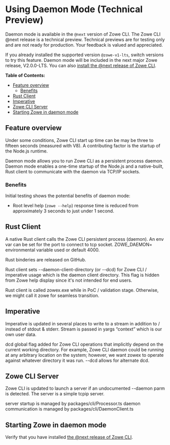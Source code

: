 # Using Daemon Mode (Technical Preview) <!-- omit in toc -->

<Badge text="Technical Preview"/> Daemon mode is available in the `@next` version of Zowe CLI. The Zowe CLI @next release is a technical preview. Technical previews are for testing only and are not ready for production. Your feedback is valued and appreciated.

If you already installed the supported version `@zowe-v1-lts`, switch versions to try this feature. Daemon mode will be included in the next major Zowe release, V2.0.0-LTS. You can also [install the @next release of Zowe CLI](cli-install-cli-next.md).

**Table of Contents:**
- [Feature overview](#feature-overview)
  - [Benefits](#benefits)
- [Rust Client](#rust-client)
- [Imperative](#imperative)
- [Zowe CLI Server](#zowe-cli-server)
- [Starting Zowe in daemon mode](#starting-zowe-in-daemon-mode)



## Feature overview
Under some conditions, Zowe CLI start up time can be may be three to fifteen seconds (measured with V8). A contributing factor is the startup of the Node.js runtime.

Daemon mode allows you to run Zowe CLI as a persistent process daemon. Daemon mode enables a one-time startup of the Node.js and a native-built, Rust client to communicate with the daemon via TCP/IP sockets.


### Benefits
Initial testing shows the potential benefits of daemon mode:
* Root level help (`zowe --help`) response time is reduced from approximately 3 seconds to just under 1 second.


## Rust Client
A native Rust client calls the Zowe CLI persistent process (daemon). An env var can be set for the port to connect to tcp socket. ZOWE_DAEMON=<PORT> environmental variable used or default 4000.

Rust binderies are released on GitHub.

Rust client sets --daemon-client-directory (or --dcd) for Zowe CLI / imperative usage which is the daemon client directory. This flag is hidden from Zowe help display since it's not intended for end users.

Rust client is called zowex.exe while in PoC / validation stage. Otherwise, we might call it zowe for seamless transition. 
## Imperative

Imperative is updated in several places to write to a stream in addition to / instead of stdout & stderr. Stream is passed in yargs “context” which is our own user data.

dcd global flag added for Zowe CLI operations that implicitly depend on the current working directory. For example, Zowe CLI daemon could be running at any arbitrary location on the system; however, we want zowex to operate against whatever directory it was run. --dcd allows for alternate dcd.

## Zowe CLI Server
Zowe CLI is updated to launch a server if an undocumented --daemon parm is detected. The server is a simple tcpip server.

server startup is managed by packages/cli/Processor.ts
daemon communication is managed by packages/cli/DaemonClient.ts

## Starting Zowe in daemon mode

Verify that you have installed [the @next release of Zowe CLI](cli-install-cli-next.md).
